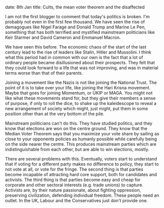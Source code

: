 date: 8th Jan
title: Cults, the mean voter theorem and the disaffected

I am not the first blogger to comment that today's politics is broken.
I'm probably not even in the first few thousand.
We have seen the rise of demagogues like Nigel Farage and Donald Trump and Marine Le Pen, 
something that has both terrified and mystified mainstream politicians
like Keir Starmer and David Cameron and Emmanuel Macron.

We have seen this before. The economic chaos of the start of the last century lead to the rise of leaders like Stalin, Hitler and Mussolini. 
I think what this period had in common with our own is the fact that 
a lot of ordinary people became disillusioned about their prospects.
They felt that they could look forward to a life that was not improving, 
and was in material terms worse than that of their parents.

Joining a movement like the Nazis is not like joining the National Trust.
The point of it is to take over your life, like joining the Hari Krisna movement.
Maybe that goes for joining Momentum, or UKIP or MAGA.
You might not like what these movements stand for, but they give their 
members a sense of purpose, if only to roll the dice, to shake up the kaleidescope to reveal a new arrangement of society which might, just might, put them in some position other than at the very bottom of the pile.

Mainstream politicians can't do this. They have studied politics, and they know that elections are won on the centre ground. 
They know that the Median Voter Theorem says that you maximize your vote share by sailing as close to your opponents policies as humanly possible while carefully being on the side nearer the centre.
This produces mainstream parties which are indistinguishable from each other, but are able to win elections, mostly.

There are several problems with this. Eventually, voters start to understand that if voting for a different party makes no difference to policy, they start to not vote at all, or vote for the fringe.
The second thing is that parties become incapable of attracting hard core support, both for candidates and activists.
The third thing is that parties become easy and cheap for corporate and other sectoral interests (e.g. trade unions) to capture. 
Activists are, by their nature passionate, about fighting oppression, 
preserving civilization, defending individual freedom. 
These people need an outlet. 
In the UK, Labour and the Conservatives just don't provide one.





